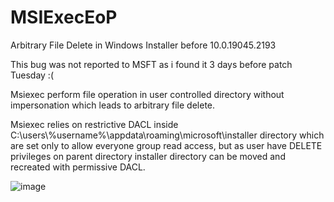 # MSIExecEoP
Arbitrary File Delete in Windows Installer before 10.0.19045.2193

This bug was not reported to MSFT as i found it 3 days before patch Tuesday :(


Msiexec perform file operation in user controlled directory without impersonation which leads to arbitrary file delete.

Msiexec relies on restrictive DACL inside C:\users\\%username%\appdata\roaming\microsoft\installer directory which are set only to allow everyone group read access, but as user have DELETE privileges on parent directory installer directory can be moved and recreated with permissive DACL.

![image](https://user-images.githubusercontent.com/44291883/200148480-0e06d147-25cd-47ab-884d-6d928e5e2f8d.png)
